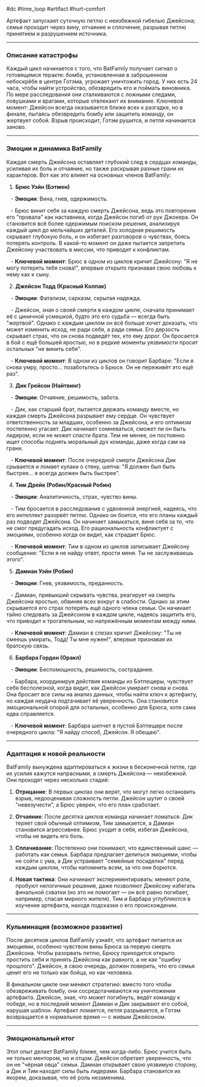 #dc #time_loop #artifact #hurt-comfort

Артефакт запускает суточную петлю с неизбежной гибелью Джейсона; семья проходит через вину, отчаяние и сплочение, разрывая петлю принятием и разрушением источника.

---

### Описание катастрофы

Каждый цикл начинается с того, что BatFamily получает сигнал о готовящемся теракте: бомба, установленная в заброшенном небоскрёбе в центре Готэма, угрожает уничтожить город. У них есть 24 часа, чтобы найти устройство, обезвредить его и поймать виновника. По мере расследования они сталкиваются с ложными следами, ловушками и врагами, которые отвлекают их внимание. Ключевой момент: Джейсон всегда оказывается ближе всех к разгадке, но в финале, пытаясь обезвредить бомбу или защитить команду, он жертвует собой. Взрыв происходит, Готэм рушится, и петля начинается заново.

---

### Эмоции и динамика BatFamily

Каждая смерть Джейсона оставляет глубокий след в сердцах команды, усиливая их боль и отчаяние, но также раскрывая разные грани их характеров. Вот как это влияет на основных членов BatFamily:

1. **Брюс Уэйн (Бэтмен)** 

   - **Эмоции**: Вина, гнев, одержимость. 

   - Брюс винит себя за каждую смерть Джейсона, ведь это повторение его "провала" как наставника, когда Джейсон погиб от рук Джокера. Он становится всё более одержимым поиском решения, анализируя каждый цикл до мельчайших деталей. Его холодная решимость скрывает глубокую боль, и он избегает разговоров о чувствах, боясь потерять контроль. В какой-то момент он даже пытается запретить Джейсону участвовать в миссии, что приводит к конфликтам. 

   - **Ключевой момент**: Брюс в одном из циклов кричит Джейсону: "Я не могу потерять тебя снова!", впервые открыто признавая свою любовь к нему как к сыну.

2. **Джейсон Тодд (Красный Колпак)** 

   - **Эмоции**: Фатализм, сарказм, скрытая надежда. 

   - Джейсон, зная о своей смерти в каждом цикле, сначала принимает её с циничной усмешкой, будто это его судьба — всегда быть "жертвой". Однако с каждым циклом он всё больше хочет доказать, что может изменить исход, не ради себя, а ради семьи. Его дерзость скрывает страх, что он снова подведёт тех, кто ему дорог. Он бросается в бой с ещё большей яростью, но в редкие моменты уязвимости просит остальных "не винить себя". 

   - **Ключевой момент**: В одном из циклов он говорит Барбаре: "Если я снова умру, просто... позаботьтесь о Брюсе. Он не переживёт это ещё раз".

3. **Дик Грейсон (Найтвинг)** 

   - **Эмоции**: Отчаяние, решимость, забота. 

   - Дик, как старший брат, пытается держать команду вместе, но каждая смерть Джейсона разрывает ему сердце. Он чувствует ответственность за младших, особенно за Джейсона, и его оптимизм постепенно угасает. Дик начинает сомневаться, сможет ли он быть лидером, если не может спасти брата. Тем не менее, он постоянно ищет способы поднять моральный дух команды, даже когда сам на грани. 

   - **Ключевой момент**: После очередной смерти Джейсона Дик срывается и ломает кулаки о стену, шепча: "Я должен был быть быстрее... я всегда должен быть быстрее".

4. **Тим Дрейк (Робин/Красный Робин)** 

   - **Эмоции**: Аналитичность, страх, чувство вины. 

   - Тим бросается в расследование с удвоенной энергией, надеясь, что его интеллект разорвёт петлю. Однако он боится, что его планы каждый раз подводят Джейсона. Он начинает замыкаться, виня себя за то, что не смог предугадать исход. Его рациональность конфликтует с эмоциями, особенно когда он видит, как страдает Брюс. 

   - **Ключевой момент**: Тим в одном из циклов записывает Джейсону сообщение: "Если я не найду ответ, прости меня. Ты не заслуживаешь этого".

5. **Дамиан Уэйн (Робин)** 

   - **Эмоции**: Гнев, уязвимость, преданность. 

   - Дамиан, привыкший скрывать чувства, реагирует на смерть Джейсона яростью, обвиняя всех вокруг в слабости. Однако за этим скрывается его страх потерять ещё одного члена семьи. Он начинает тайно следовать за Джейсоном в каждом цикле, надеясь защитить его, что приводит к трогательным, но напряжённым моментам между ними. 

   - **Ключевой момент**: Дамиан в слезах кричит Джейсону: "Ты не смеешь умирать, Тодд! Ты мне нужен!", впервые признавая их братскую связь.

6. **Барбара Гордон (Оракл)** 

   - **Эмоции**: Беспомощность, решимость, сострадание. 

   - Барбара, координируя действия команды из Бэтпещеры, чувствует себя бесполезной, когда видит, как Джейсон умирает снова и снова. Она бросает все силы на анализ данных, чтобы найти ключ к артефакту, но каждая неудача подтачивает её уверенность. Она становится эмоциональной опорой для остальных, особенно для Брюса, хотя сама едва справляется. 

   - **Ключевой момент**: Барбара шепчет в пустой Бэтпещере после очередного цикла: "Я найду способ, Джейсон. Я обещаю".

---

### Адаптация к новой реальности

BatFamily вынуждена адаптироваться к жизни в бесконечной петле, где их усилия кажутся напрасными, а смерть Джейсона — неизбежной. Они проходят через несколько стадий:

1. **Отрицание**: В первых циклах они верят, что могут легко остановить взрыв, недооценивая сложность петли. Джейсон шутит о своей "невезучести", а Брюс уверен, что его план сработает.

2. **Отчаяние**: После десятка циклов команда начинает ломаться. Дик теряет свой обычный оптимизм, Тим замыкается, а Дамиан становится агрессивнее. Брюс уходит в себя, избегая Джейсона, чтобы не видеть его боль.

3. **Сплачивание**: Постепенно они понимают, что единственный шанс — работать как семья. Барбара предлагает делиться эмоциями, чтобы не сойти с ума, а Дик устраивает "семейные посиделки" перед каждым циклом, чтобы напомнить всем, за что они борются.

4. **Новая тактика**: Они начинают экспериментировать: меняют роли, пробуют нелогичные решения, даже позволяют Джейсону избегать финальной схватки (но это не помогает — он всё равно погибает, например, спасая мирного жителя). Тим и Барбара углубляются в изучение артефакта, находя подсказки о его происхождении.

---

### Кульминация (возможное развитие)

После десятков циклов BatFamily узнаёт, что артефакт питается их эмоциями, особенно чувством вины Брюса за первую смерть Джейсона. Чтобы разорвать петлю, Брюсу приходится открыто простить себя и принять Джейсона как равного, а не как "ошибку прошлого". Джейсон, в свою очередь, должен поверить, что его семья ценит его не только как бойца, но как человека.

В финальном цикле они меняют стратегию: вместо того чтобы обезвреживать бомбу, они сосредотачиваются на уничтожении артефакта. Джейсон, зная, что может погибнуть, ведёт команду к победе, но в последний момент Дамиан и Дик закрывают его собой, нарушая шаблон. Артефакт ломается, петля разрывается, и Готэм возвращается в нормальное время — с живым Джейсоном.

---

### Эмоциональный итог

Этот опыт делает BatFamily ближе, чем когда-либо. Брюс учится быть не только ментором, но и отцом. Джейсон обретает уверенность, что он не "чёрная овца" семьи. Дамиан открывает свою уязвимую сторону, а Дик и Тим находят силы быть лидерами. Барбара становится их якорем, доказывая, что её роль незаменима.